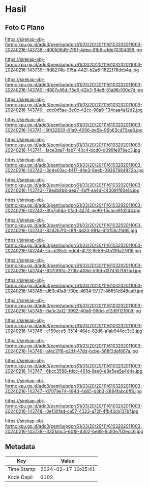 # Hasil

## Foto C Plano

https://sirekap-obj-formc.kpu.go.id/adc3/pemilu/pdpr/61/03/20/20/11/6103202011003-20240216-143738--400506d9-7f91-4dea-81b6-afde7030d399.jpg

https://sirekap-obj-formc.kpu.go.id/adc3/pemilu/pdpr/61/03/20/20/11/6103202011003-20240216-143739--ffd8274b-0f5a-442f-b2a6-1622f78dcb4a.jpg

https://sirekap-obj-formc.kpu.go.id/adc3/pemilu/pdpr/61/03/20/20/11/6103202011003-20240216-143740--4807c46d-75e5-42b3-94e8-51a96c100e7d.jpg

https://sirekap-obj-formc.kpu.go.id/adc3/pemilu/pdpr/61/03/20/20/11/6103202011003-20240216-143740--edc0d5ae-3e0c-42cc-98a9-134caa4a12d2.jpg

https://sirekap-obj-formc.kpu.go.id/adc3/pemilu/pdpr/61/03/20/20/11/6103202011003-20240216-143741--3f432830-81a9-4066-be5b-96b63cd70ae8.jpg

https://sirekap-obj-formc.kpu.go.id/adc3/pemilu/pdpr/61/03/20/20/11/6103202011003-20240216-143741--1ace3de7-fab7-40c4-bcd0-d099fe97bec3.jpg

https://sirekap-obj-formc.kpu.go.id/adc3/pemilu/pdpr/61/03/20/20/11/6103202011003-20240216-143742--3d4e03ac-b117-44e3-8eeb-09367694872b.jpg

https://sirekap-obj-formc.kpu.go.id/adc3/pemilu/pdpr/61/03/20/20/11/6103202011003-20240216-143742--79edb9b8-aea7-4bff-aa4d-c43091f80e1a.jpg

https://sirekap-obj-formc.kpu.go.id/adc3/pemilu/pdpr/61/03/20/20/11/6103202011003-20240216-143742--8fa7b64a-0fad-4474-ae90-f5cace91d244.jpg

https://sirekap-obj-formc.kpu.go.id/adc3/pemilu/pdpr/61/03/20/20/11/6103202011003-20240216-143743--8242b7f0-c8ff-4d20-991a-6f3f56c1fd95.jpg

https://sirekap-obj-formc.kpu.go.id/adc3/pemilu/pdpr/61/03/20/20/11/6103202011003-20240216-143744--cccd38c5-edd4-4f73-9e56-4fb139a27616.jpg

https://sirekap-obj-formc.kpu.go.id/adc3/pemilu/pdpr/61/03/20/20/11/6103202011003-20240216-143744--9370f97a-273b-406d-b16d-d37d357f87bd.jpg

https://sirekap-obj-formc.kpu.go.id/adc3/pemilu/pdpr/61/03/20/20/11/6103202011003-20240216-143745--d63c41a8-730e-4634-9777-46651e848ca9.jpg

https://sirekap-obj-formc.kpu.go.id/adc3/pemilu/pdpr/61/03/20/20/11/6103202011003-20240216-143745--8a0c2a12-3992-40d8-960d-cf2d5f121909.jpg

https://sirekap-obj-formc.kpu.go.id/adc3/pemilu/pdpr/61/03/20/20/11/6103202011003-20240216-143746--c169ece5-3514-464c-82d6-a1ab944cc3c2.jpg

https://sirekap-obj-formc.kpu.go.id/adc3/pemilu/pdpr/61/03/20/20/11/6103202011003-20240216-143746--afec17f8-e2d1-47dd-bcbe-588f2def867a.jpg

https://sirekap-obj-formc.kpu.go.id/adc3/pemilu/pdpr/61/03/20/20/11/6103202011003-20240216-143747--6bcc3588-fdcc-491d-9ae8-e8a5ea5e4d4a.jpg

https://sirekap-obj-formc.kpu.go.id/adc3/pemilu/pdpr/61/03/20/20/11/6103202011003-20240216-143747--d7079e74-484d-4d65-b3b3-2884fabc6ff6.jpg

https://sirekap-obj-formc.kpu.go.id/adc3/pemilu/pdpr/61/03/20/20/11/6103202011003-20240216-143748--0ef30fad-ca57-4323-a72f-4fb43cb137bf.jpg

https://sirekap-obj-formc.kpu.go.id/adc3/pemilu/pdpr/61/03/20/20/11/6103202011003-20240216-143738--3351abc5-6b19-4302-be88-9c93e702edc6.jpg


## Metadata

| Key        | Value               |
| ---------- | ------------------- |
| Time Stamp | 2024-02-17 13:05:41 |
| Kode Dapil | 6102                |



